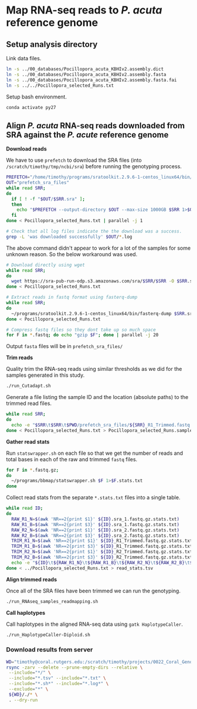 # Map RNA-seq reads to *P. acuta* reference genome

## Setup analysis directory

Link data files.

```bash
ln -s ../00_databases/Pocillopora_acuta_KBHIv2.assembly.dict
ln -s ../00_databases/Pocillopora_acuta_KBHIv2.assembly.fasta
ln -s ../00_databases/Pocillopora_acuta_KBHIv2.assembly.fasta.fai
ln -s ../../Pocillopora_selected_Runs.txt
```

Setup bash environment.

```bash
conda activate py27
```

## Align *P. acuta* RNA-seq reads downloaded from SRA against the *P. acute* reference genome

**Download reads**

We have to use `prefetch` to download the SRA files (into `/scratch/timothy/tmp/ncbi/sra`) before running the genotyping process. 

```bash
PREFETCH="/home/timothy/programs/sratoolkit.2.9.6-1-centos_linux64/bin/prefetch"
OUT="prefetch_sra_files"
while read SRR;
do
  if [ ! -f "$OUT/$SRR.sra" ];
  then
    echo "$PREFETCH --output-directory $OUT --max-size 1000GB $SRR 1>$OUT/$SRR.prefetch.log 2>&1"
  fi
done < Pocillopora_selected_Runs.txt | parallel -j 1

# Check that all log files indicate the the download was a success. 
grep -L 'was downloaded successfully' $OUT/*.log
```

The above command didn't appear to work for a lot of the samples for some unknown reason. So the below workaround was used.

```bash
# Download directly using wget
while read SRR;
do
  wget https://sra-pub-run-odp.s3.amazonaws.com/sra/$SRR/$SRR -O $SRR.sra
done < Pocillopora_selected_Runs.txt

# Extract reads in fastq format using fasterq-dump
while read SRR; 
do
  ~/programs/sratoolkit.2.9.6-1-centos_linux64/bin/fasterq-dump $SRR.sra
done < Pocillopora_selected_Runs.txt

# Compress fastq files so they dont take up so much space
for F in *.fastq; do echo "gzip $F"; done | parallel -j 20
```

Output `fasta` files will be in `prefetch_sra_files/`

**Trim reads**

Quality trim the RNA-seq reads using similar thresholds as we did for the samples generated in this study.

```bash
./run_Cutadapt.sh
```

Generate a file listing the sample ID and the location (absolute paths) to the trimmed read files.

```bash
while read SRR;
do 
  echo -e "$SRR\t$SRR\t$PWD/prefetch_sra_files/${SRR}_R1_Trimmed.fastq.gz\t$PWD/prefetch_sra_files/${SRR}_R2_Trimmed.fastq.gz"; 
done < Pocillopora_selected_Runs.txt > Pocillopora_selected_Runs.samples.txt
```

**Gather read stats**

Run `statswrapper.sh` on each file so that we get the number of reads and total bases in each of the raw and trimmed `fastq` files. 

```bash
for F in *.fastq.gz;
do
  ~/programs/bbmap/statswrapper.sh $F 1>$F.stats.txt
done
```

Collect read stats from the separate `*.stats.txt` files into a single table.

```bash
while read ID;
do
  RAW_R1_N=$(awk 'NR==2{print $1}' ${ID}.sra_1.fastq.gz.stats.txt)
  RAW_R1_B=$(awk 'NR==2{print $3}' ${ID}.sra_1.fastq.gz.stats.txt)
  RAW_R2_N=$(awk 'NR==2{print $1}' ${ID}.sra_2.fastq.gz.stats.txt)
  RAW_R2_B=$(awk 'NR==2{print $3}' ${ID}.sra_2.fastq.gz.stats.txt)
  TRIM_R1_N=$(awk 'NR==2{print $1}' ${ID}_R1_Trimmed.fastq.gz.stats.txt)
  TRIM_R1_B=$(awk 'NR==2{print $3}' ${ID}_R1_Trimmed.fastq.gz.stats.txt)
  TRIM_R2_N=$(awk 'NR==2{print $1}' ${ID}_R2_Trimmed.fastq.gz.stats.txt)
  TRIM_R2_B=$(awk 'NR==2{print $3}' ${ID}_R2_Trimmed.fastq.gz.stats.txt)
  echo -e "${ID}\t${RAW_R1_N}\t${RAW_R1_B}\t${RAW_R2_N}\t${RAW_R2_B}\t${TRIM_R1_N}\t${TRIM_R1_B}\t${TRIM_R2_N}\t${TRIM_R2_B}"
done < ../Pocillopora_selected_Runs.txt > read_stats.tsv
```

**Align trimmed reads**

Once all of the SRA files have been trimmed we can run the genotyping.

```bash
./run_RNAseq_samples_readmapping.sh
```

**Call haplotypes**

Call haplotypes in the aligned RNA-seq data using `gatk HaplotypeCaller`.

```bash
./run_HaplotypeCaller-Diploid.sh
```

### Download results from server

```bash
WD="timothy@coral.rutgers.edu:/scratch/timothy/projects/0022_Coral_Genotype_Analysis/03_Analysis/2022-02-05/samples_from_SRA/Pocillopora/01_RNAseq_samples_readmapping/"
rsync -zarv --delete --prune-empty-dirs --relative \
 --include="*/" \
 --include="*.tsv" --include="*.txt" \
 --include="*.sh*" --include="*.log*" \
 --exclude="*" \
 ${WD}/./* \
 . --dry-run
```







